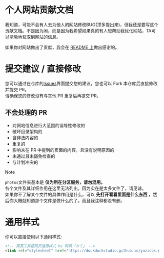 # 个人网站贡献文档
我知道，可能不会有人去为他人的网站修改BUG(顶多提出来)，但我还是要写这个贡献文档。不是因为闲，而是因为我希望如果真的有人想帮助我优化网站，TA可以清晰地获取到网站的信息。  <!--我在想什么...-->

如果你对网站做出了贡献，我会在 [README 上](https://github.com/DuckDuckStudio/yazicbs.github.io/?tab=readme-ov-file#特别感谢)做出感谢的。  

# 提交建议 / 直接修改
您可以通过在仓库的[Issues](https://github.com/DuckDuckStudio/yazicbs.github.io/issues)界面提交您的建议，您也可以 Fork 本仓库后直接修改并提交 PR。  
请确保您的修改没有与其他 PR 重复后再提交 PR。  

## 不会处理的 PR
- 对网站信息进行大范围的误导性修改的
- 破坏目录架构的
- 含非法内容的
- 重复的
- 影响未在 PR 中提到的页面的内容，且没有说明原因的
- 未通过且未豁免检查的
- 与计划冲突的

> [!NOTE]
> `photos`文件夹基本是 **仅为所在分区服务，请勿混用。**  
> 各个文件及其详细作用在这里无法列出，因为实在是太多文件了，请见谅。  
> 如果你不了解某个文件的具体作用是什么，可以 **先打开看看里面是什么东西** ，然后你大概就知道那个文件是做什么的了。而且我注释都没有删。  

# 通用样式
你可以直接使用以下通用样式:  
```html
<!-- 芙芙工具箱网页通用样式 by 鸭鸭「カモ」 -->
<link rel="stylesheet" href="https://duckduckstudio.github.io/yazicbs.github.io/Tools/Fufu_Tools/css/universal.css">
```
